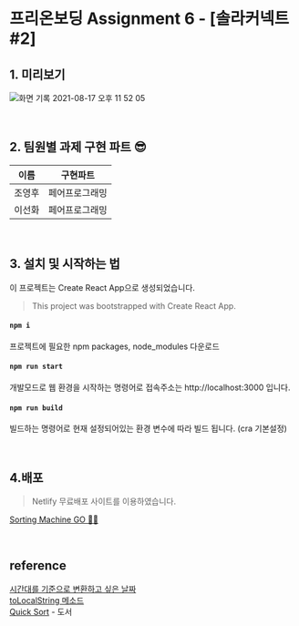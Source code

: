 # 프리온보딩 Assignment 6 - [솔라커넥트 #2]

## 1. 미리보기

![화면 기록 2021-08-17 오후 11 52 05](https://user-images.githubusercontent.com/61695175/129749389-58f681dc-b242-4148-a933-4d37bfae4d04.gif)

<br/>

## 2. 팀원별 과제 구현 파트 😎

| 이름   | 구현파트       |
| ------ | -------------- |
| 조영후 | 페어프로그래밍 |
| 이선화 | 페어프로그래밍 |

<br/>

## 3. 설치 및 시작하는 법

이 프로젝트는 Create React App으로 생성되었습니다.

> This project was bootstrapped with Create React App.

#### `npm i`

프로젝트에 필요한 npm packages, node_modules 다운로드

#### `npm run start`

개발모드로 웹 환경을 시작하는 명령어로
접속주소는 http://localhost:3000 입니다.

#### `npm run build`

빌드하는 명령어로 현재 설정되어있는 환경 변수에 따라 빌드 됩니다.
(cra 기본설정)

<br/>

## 4.배포

> Netlify 무료배포 사이트를 이용하였습니다.

[Sorting Machine GO 🏄🏻](https://goofy-engelbart-36e2d0.netlify.app)

<br/>

## reference

[시간대를 기준으로 변환하고 싶은 날짜](https://www.python2.net/questions-899018.htm)<br/>
[toLocalString 메소드](https://www.w3schools.com/jsref/jsref_tolocalestring.asp)<br/>
[Quick Sort](http://www.yes24.com/Product/Goods/91219874) - 도서<br/>
